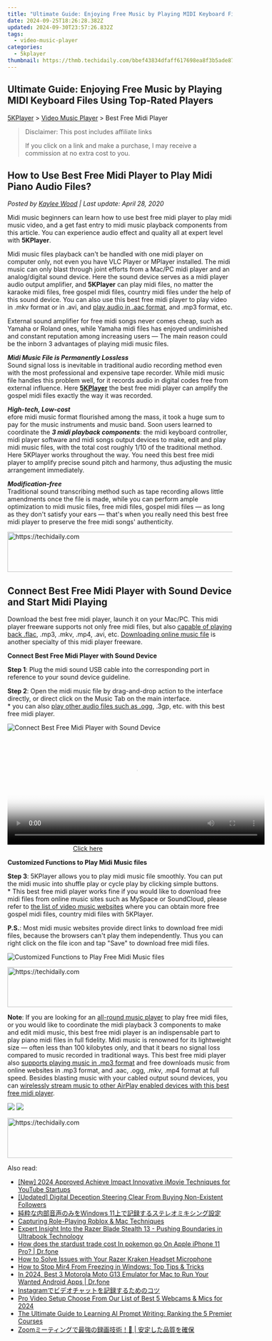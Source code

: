 ```yaml
---
title: "Ultimate Guide: Enjoying Free Music by Playing MIDI Keyboard Files Using Top-Rated Players"
date: 2024-09-25T18:26:28.382Z
updated: 2024-09-30T23:57:26.832Z
tags:
  - video-music-player
categories:
  - 5kplayer
thumbnail: https://thmb.techidaily.com/bbef43834dfaff617698ea8f3b5ade870119d6ba3c72e1c68f4dc5c5b52a7aac.jpg
---
```


## Ultimate Guide: Enjoying Free Music by Playing MIDI Keyboard Files Using Top-Rated Players

[5KPlayer](https://tools.techidaily.com/5kplayer/products/) \> [Video Music Player](https://tools.techidaily.com/5kplayer/video-music-player/) \> Best Free Midi Player

>  Disclaimer: This post includes affiliate links
>
>  If you click on a link and make a purchase, I may receive a commission at no extra cost to you.
>

## How to Use Best Free Midi Player to Play Midi Piano Audio Files?

 _Posted by [Kaylee Wood](https://www.quora.com/profile/Amanda-Hu-21) | Last update: April 28, 2020_

Midi music beginners can learn how to use best free midi player to play midi music video, and a get fast entry to midi music playback components from this article. You can experience audio effect and quality all at expert level with **5KPlayer**.

Midi music files playback can't be handled with one midi player on computer only, not even you have VLC Player or MPlayer installed. The midi music can only blast through joint efforts from a Mac/PC midi player and an analog/digital sound device. Here the sound device serves as a midi player audio output amplifier, and **5KPlayer** can play midi files, no matter the karaoke midi files, free gospel midi files, country midi files under the help of this sound device. You can also use this best free midi player to play video in .mkv format or in .avi, and [play audio in .aac format](https://tools.techidaily.com/5kplayer/video-music-player/), and .mp3 format, etc.

External sound amplifier for free midi songs never comes cheap, such as Yamaha or Roland ones, while Yamaha midi files has enjoyed undiminished and constant reputation among increasing users — The main reason could be the inborn 3 advantages of playing midi music files.

**_Midi Music File is Permanently Lossless_**  
 Sound signal loss is inevitable in traditional audio recording method even with the most professional and expensive tape recorder. While midi music file handles this problem well, for it records audio in digital codes free from external influence. Here [**5KPlayer**](https://tools.techidaily.com/5kplayer/products/) the best free midi player can amplify the gospel midi files exactly the way it was recorded.

**_High-tech, Low-cost_**  
 efore midi music format flourished among the mass, it took a huge sum to pay for the music instruments and music band. Soon users learned to coordinate the **_3 midi playback components_**: the midi keyboard controller, midi player software and midi songs output devices to make, edit and play midi music files, with the total cost roughly 1/10 of the traditional method. Here 5KPlayer works throughout the way. You need this best free midi player to amplify precise sound pitch and harmony, thus adjusting the music arrangement immediately.

**_Modification-free_**  
 Traditional sound transcribing method such as tape recording allows little amendments once the file is made, while you can perform ample optimization to midi music files, free midi files, gospel midi files — as long as they don't satisfy your ears — that's when you really need this best free midi player to preserve the free midi songs' authenticity.

<!-- affiliate ads begin -->
<a href="https://aligracehair.sjv.io/c/5597632/2135361/19272" target="_top" id="2135361">
  <img src="//a.impactradius-go.com/display-ad/19272-2135361" border="0" alt="https://techidaily.com" width="728" height="90"/>
</a>
<img height="0" width="0" src="https://aligracehair.sjv.io/i/5597632/2135361/19272" style="position:absolute;visibility:hidden;" border="0" />
<!-- affiliate ads end -->

## Connect Best Free Midi Player with Sound Device and Start Midi Playing

Download the best free midi player, launch it on your Mac/PC. This midi player freeware supports not only free midi files, but also [capable of playing back .flac](https://tools.techidaily.com/5kplayer/video-music-player/), .mp3, .mkv, .mp4, .avi, etc. [Downloading online music file](https://tools.techidaily.com/5kplayer/youtube-download/) is another specialty of this midi player freeware.

**Connect Best Free Midi Player with Sound Device**

**Step 1**: Plug the midi sound USB cable into the corresponding port in reference to your sound device guideline.

**Step 2**: Open the midi music file by drag-and-drop action to the interface directly, or direct click on the Music Tab on the main interface.  
 \* you can also [play other audio files such as .ogg](https://tools.techidaily.com/5kplayer/video-music-player/), .3gp, etc. with this best free midi player.

![Connect Best Free Midi Player with Sound Device](https://www.5kplayer.com/video-music-player/img/5kplayer-midi-player-yxt-042004.jpg) 

<!-- affiliate ads begin -->
<span id="1983471">
					<video width="576" height="240" style="cursor:pointer"
           poster="//a.impactradius-go.com/display-clicktoplayimage/1983471.png"
           onclick="if(!this.playClicked){this.play();this.setAttribute('controls',true);this.playClicked=true;}">
	   <source src="//a.impactradius-go.com/display-ad/22993-1983471">
	   <img src="//a.impactradius-go.com/display-clicktoplayimage/1983471.png" style="border: none; height: 100%; width: 100%; object-fit: contain">
	</video>
	<div style="width:360px;text-align:center"><a href="javascript:window.open(decodeURIComponent('https%3A%2F%2Fhomestyler.sjv.io%2Fc%2F5597632%2F1983471%2F22993'), '_blank');void(0);">Click here</a></div>
</span>
<img height="0" width="0" src="https://imp.pxf.io/i/5597632/1983471/22993" style="position:absolute;visibility:hidden;" border="0" />
<!-- affiliate ads end -->

**Customized Functions to Play Midi Music files**

**Step 3**: 5KPlayer allows you to play midi music file smoothly. You can put the midi music into shuffle play or cycle play by clicking simple buttons.  
 \* This best free midi player works fine if you would like to download free midi files from online music sites such as MySpace or SoundCloud, please refer to [the list of video music websites](https://tools.techidaily.com/5kplayer/youtube-download/) where you can obtain more free gospel midi files, country midi files with 5KPlayer.

**P.S.**: Most midi music websites provide direct links to download free midi files, because the browsers can't play them independently. Thus you can right click on the file icon and tap "Save" to download free midi files.

![Customized Functions to Play Free Midi Music files](https://www.5kplayer.com/video-music-player/img/5kplayer-midi-player-yxt-042003.jpg) 

<!-- affiliate ads begin -->
<a href="https://appsumo.8odi.net/c/5597632/2151868/7443" target="_top" id="2151868">
  <img src="//a.impactradius-go.com/display-ad/7443-2151868" border="0" alt="https://techidaily.com" width="600" height="90"/>
</a>
<img height="0" width="0" src="https://appsumo.8odi.net/i/5597632/2151868/7443" style="position:absolute;visibility:hidden;" border="0" />
<!-- affiliate ads end -->

**Note**: If you are looking for an [all-round music player](https://tools.techidaily.com/5kplayer/video-music-player/) to play free midi files, or you would like to coordinate the midi playback 3 components to make and edit midi music, this best free midi player is an indispensable part to play piano midi files in full fidelity. Midi music is renowned for its lightweight size — often less than 100 kilobytes only, and that it bears no signal loss compared to music recorded in traditional ways. This best free midi player also [supports playing music in .mp3 format](https://tools.techidaily.com/5kplayer/video-music-player/) and free downloads music from online websites in .mp3 format, and .aac, .ogg, .mkv, .mp4 format at full speed. Besides blasting music with your cabled output sound devices, you can [wirelessly stream music to other AirPlay enabled devices with this best free midi player](https://tools.techidaily.com/5kplayer/airplay/).

[![](https://www.5kplayer.com/video-music-player/../button/freedownwhitewin.png)](https://tools.techidaily.com/5kplayer/products/) [![](https://www.5kplayer.com/video-music-player/../button/freedownbackmac.png)](https://tools.techidaily.com/5kplayer/products/)

<!-- affiliate ads begin -->
<a href="https://appsumo.8odi.net/c/5597632/2123729/7443" target="_top" id="2123729">
  <img src="//a.impactradius-go.com/display-ad/7443-2123729" border="0" alt="https://techidaily.com" width="600" height="90"/>
</a>
<img height="0" width="0" src="https://appsumo.8odi.net/i/5597632/2123729/7443" style="position:absolute;visibility:hidden;" border="0" />
<!-- affiliate ads end -->

<ins class="adsbygoogle"
     style="display:block"
     data-ad-format="autorelaxed"
     data-ad-client="ca-pub-7571918770474297"
     data-ad-slot="1223367746"></ins>

<ins class="adsbygoogle"
     style="display:block"
     data-ad-client="ca-pub-7571918770474297"
     data-ad-slot="8358498916"
     data-ad-format="auto"
     data-full-width-responsive="true"></ins>

<span class="atpl-alsoreadstyle">Also read:</span>
<div><ul>
<li><a href="https://facebook-video-share.techidaily.com/new-2024-approved-achieve-impact-innovative-imovie-techniques-for-youtube-startups/"><u>[New] 2024 Approved Achieve Impact Innovative iMovie Techniques for YouTube Startups</u></a></li>
<li><a href="https://youtube-docs.techidaily.com/ed-digital-deception-steering-clear-from-buying-non-existent-followers/"><u>[Updated] Digital Deception Steering Clear From Buying Non-Existent Followers</u></a></li>
<li><a href="https://video-ai-editor.techidaily.com/1726028210165-windows-11/"><u>純粋な内部音声のみをWindows 11上で記録するステレオミキシング設定</u></a></li>
<li><a href="https://screen-sharing-recording.techidaily.com/capturing-role-playing-roblox-and-mac-techniques/"><u>Capturing Role-Playing Roblox & Mac Techniques</u></a></li>
<li><a href="https://video-ai-editor.techidaily.com/expert-insight-into-the-razer-blade-stealth-13-pushing-boundaries-in-ultrabook-technology/"><u>Expert Insight Into the Razer Blade Stealth 13 - Pushing Boundaries in Ultrabook Technology</u></a></li>
<li><a href="https://ios-pokemon-go.techidaily.com/how-does-the-stardust-trade-cost-in-pokemon-go-on-apple-iphone-11-pro-drfone-by-drfone-virtual-ios/"><u>How does the stardust trade cost In pokemon go On Apple iPhone 11 Pro? | Dr.fone</u></a></li>
<li><a href="https://video-ai-editor.techidaily.com/how-to-solve-issues-with-your-razer-kraken-headset-microphone/"><u>How to Solve Issues with Your Razer Kraken Headset Microphone</u></a></li>
<li><a href="https://win-solutions.techidaily.com/how-to-stop-mir4-from-freezing-in-windows-top-tips-and-tricks/"><u>How to Stop Mir4 From Freezing in Windows: Top Tips & Tricks</u></a></li>
<li><a href="https://screen-mirror.techidaily.com/in-2024-best-3-motorola-moto-g13-emulator-for-mac-to-run-your-wanted-android-apps-drfone-by-drfone-android/"><u>In 2024, Best 3 Motorola Moto G13 Emulator for Mac to Run Your Wanted Android Apps | Dr.fone</u></a></li>
<li><a href="https://video-ai-editor.techidaily.com/1726027417404-instagram/"><u>Instagramでビデオチャットを記録するためのコツ</u></a></li>
<li><a href="https://digital-screen-recording.techidaily.com/pro-video-setup-choose-from-our-list-of-best-5-webcams-and-mics-for-2024/"><u>Pro Video Setup Choose From Our List of Best 5 Webcams & Mics for 2024</u></a></li>
<li><a href="https://video-ai-editor.techidaily.com/the-ultimate-guide-to-learning-ai-prompt-writing-ranking-the-5-premier-courses/"><u>The Ultimate Guide to Learning AI Prompt Writing: Ranking the 5 Premier Courses</u></a></li>
<li><a href="https://video-ai-editor.techidaily.com/1726028376284-zoom/"><u>Zoomミーティングで最強の録画技術！🎥 | 安定した品質を確保</u></a></li>
</ul></div>

